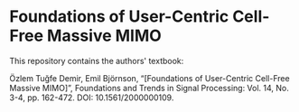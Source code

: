 Foundations of User-Centric Cell-Free Massive MIMO
==================

This repository contains the authors' textbook:

Özlem Tuğfe Demir, Emil Björnson, “[Foundations of User-Centric Cell-Free Massive MIMO]”, Foundations and Trends in Signal Processing: Vol. 14, No. 3-4, pp. 162-472. DOI: 10.1561/2000000109.

